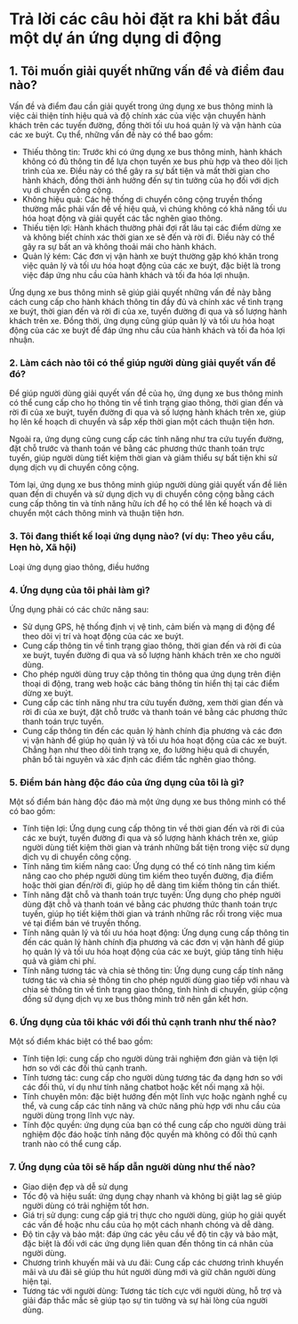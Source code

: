 # Trả lời các câu hỏi đặt ra khi bắt đầu một dự án ứng dụng di động

## 1. Tôi muốn giải quyết những vấn đề và điểm đau nào?

Vấn đề và điểm đau cần giải quyết trong ứng dụng xe bus thông minh là việc cải thiện tính hiệu quả và độ chính xác của việc vận chuyển hành khách trên các tuyến đường, đồng thời tối ưu hoá quản lý và vận hành của các xe buýt. Cụ thể, những vấn đề này có thể bao gồm:

- Thiếu thông tin: Trước khi có ứng dụng xe bus thông minh, hành khách không có đủ thông tin để lựa chọn tuyến xe bus phù hợp và theo dõi lịch trình của xe. Điều này có thể gây ra sự bất tiện và mất thời gian cho hành khách, đồng thời ảnh hưởng đến sự tin tưởng của họ đối với dịch vụ di chuyển công cộng.
- Không hiệu quả: Các hệ thống di chuyển công cộng truyền thống thường mắc phải vấn đề về hiệu quả, vì chúng không có khả năng tối ưu hóa hoạt động và giải quyết các tắc nghẽn giao thông.
- Thiếu tiện lợi: Hành khách thường phải đợi rất lâu tại các điểm dừng xe và không biết chính xác thời gian xe sẽ đến và rời đi. Điều này có thể gây ra sự bất an và không thoải mái cho hành khách.
- Quản lý kém: Các đơn vị vận hành xe buýt thường gặp khó khăn trong việc quản lý và tối ưu hóa hoạt động của các xe buýt, đặc biệt là trong việc đáp ứng nhu cầu của hành khách và tối đa hóa lợi nhuận.

Ứng dụng xe bus thông minh sẽ giúp giải quyết những vấn đề này bằng cách cung cấp cho hành khách thông tin đầy đủ và chính xác về tình trạng xe buýt, thời gian đến và rời đi của xe, tuyến đường đi qua và số lượng hành khách trên xe. Đồng thời, ứng dụng cũng giúp quản lý và tối ưu hóa hoạt động của các xe buýt để đáp ứng nhu cầu của hành khách và tối đa hóa lợi nhuận.

### 2. Làm cách nào tôi có thể giúp người dùng giải quyết vấn đề đó?

Để giúp người dùng giải quyết vấn đề của họ, ứng dụng xe bus thông minh có thể cung cấp cho họ thông tin về tình trạng giao thông, thời gian đến và rời đi của xe buýt, tuyến đường đi qua và số lượng hành khách trên xe, giúp họ lên kế hoạch di chuyển và sắp xếp thời gian một cách thuận tiện hơn.

Ngoài ra, ứng dụng cũng cung cấp các tính năng như tra cứu tuyến đường, đặt chỗ trước và thanh toán vé bằng các phương thức thanh toán trực tuyến, giúp người dùng tiết kiệm thời gian và giảm thiểu sự bất tiện khi sử dụng dịch vụ di chuyển công cộng.

Tóm lại, ứng dụng xe bus thông minh giúp người dùng giải quyết vấn đề liên quan đến di chuyển và sử dụng dịch vụ di chuyển công cộng bằng cách cung cấp thông tin và tính năng hữu ích để họ có thể lên kế hoạch và di chuyển một cách thông minh và thuận tiện hơn.

### 3. Tôi đang thiết kế loại ứng dụng nào? (ví dụ: Theo yêu cầu, Hẹn hò, Xã hội)

Loại ứng dụng giao thông, điều hướng

### 4. Ứng dụng của tôi phải làm gì?

Ứng dụng phải có các chức năng sau:

- Sử dụng GPS, hệ thống định vị vệ tinh, cảm biến và mạng di động để theo dõi vị trí và hoạt động của các xe buýt.
- Cung cấp thông tin về tình trạng giao thông, thời gian đến và rời đi của xe buýt, tuyến đường đi qua và số lượng hành khách trên xe cho người dùng.
- Cho phép người dùng truy cập thông tin thông qua ứng dụng trên điện thoại di động, trang web hoặc các bảng thông tin hiển thị tại các điểm dừng xe buýt.
- Cung cấp các tính năng như tra cứu tuyến đường, xem thời gian đến và rời đi của xe buýt, đặt chỗ trước và thanh toán vé bằng các phương thức thanh toán trực tuyến.
- Cung cấp thông tin đến các quản lý hành chính địa phương và các đơn vị vận hành để giúp họ quản lý và tối ưu hóa hoạt động của các xe buýt. Chẳng hạn như theo dõi tình trạng xe, đo lường hiệu quả di chuyển, phân bổ tài nguyên và xác định các điểm tắc nghẽn giao thông.

### 5. Điểm bán hàng độc đáo của ứng dụng của tôi là gì?

Một số điểm bán hàng độc đáo mà một ứng dụng xe bus thông minh có thể có bao gồm:

- Tính tiện lợi: Ứng dụng cung cấp thông tin về thời gian đến và rời đi của các xe buýt, tuyến đường đi qua và số lượng hành khách trên xe, giúp người dùng tiết kiệm thời gian và tránh những bất tiện trong việc sử dụng dịch vụ di chuyển công cộng.
- Tính năng tìm kiếm nâng cao: Ứng dụng có thể có tính năng tìm kiếm nâng cao cho phép người dùng tìm kiếm theo tuyến đường, địa điểm hoặc thời gian đến/rời đi, giúp họ dễ dàng tìm kiếm thông tin cần thiết.
- Tính năng đặt chỗ và thanh toán trực tuyến: Ứng dụng cho phép người dùng đặt chỗ và thanh toán vé bằng các phương thức thanh toán trực tuyến, giúp họ tiết kiệm thời gian và tránh những rắc rối trong việc mua vé tại điểm bán vé truyền thống.
- Tính năng quản lý và tối ưu hóa hoạt động: Ứng dụng cung cấp thông tin đến các quản lý hành chính địa phương và các đơn vị vận hành để giúp họ quản lý và tối ưu hóa hoạt động của các xe buýt, giúp tăng tính hiệu quả và giảm chi phí.
- Tính năng tương tác và chia sẻ thông tin: Ứng dụng cung cấp tính năng tương tác và chia sẻ thông tin cho phép người dùng giao tiếp với nhau và chia sẻ thông tin về tình trạng giao thông, tình hình di chuyển, giúp cộng đồng sử dụng dịch vụ xe bus thông minh trở nên gắn kết hơn.

### 6. Ứng dụng của tôi khác với đối thủ cạnh tranh như thế nào?

Một số điểm khác biệt có thể bao gồm:

- Tính tiện lợi: cung cấp cho người dùng trải nghiệm đơn giản và tiện lợi hơn so với các đối thủ cạnh tranh.
- Tính tương tác: cung cấp cho người dùng tương tác đa dạng hơn so với các đối thủ, ví dụ như tính năng chatbot hoặc kết nối mạng xã hội.
- Tính chuyên môn: đặc biệt hướng đến một lĩnh vực hoặc ngành nghề cụ thể, và cung cấp các tính năng và chức năng phù hợp với nhu cầu của người dùng trong lĩnh vực này.
- Tính độc quyền: ứng dụng của bạn có thể cung cấp cho người dùng trải nghiệm độc đáo hoặc tính năng độc quyền mà không có đối thủ cạnh tranh nào có thể cung cấp.

### 7. Ứng dụng của tôi sẽ hấp dẫn người dùng như thế nào?

- Giao diện đẹp và dễ sử dụng
- Tốc độ và hiệu suất: ứng dụng chạy nhanh và không bị giật lag sẽ giúp người dùng có trải nghiệm tốt hơn.
- Giá trị sử dụng: cung cấp giá trị thực cho người dùng, giúp họ giải quyết các vấn đề hoặc nhu cầu của họ một cách nhanh chóng và dễ dàng.
- Độ tin cậy và bảo mật: đáp ứng các yêu cầu về độ tin cậy và bảo mật, đặc biệt là đối với các ứng dụng liên quan đến thông tin cá nhân của người dùng.
- Chương trình khuyến mãi và ưu đãi: Cung cấp các chương trình khuyến mãi và ưu đãi sẽ giúp thu hút người dùng mới và giữ chân người dùng hiện tại.
- Tương tác với người dùng: Tương tác tích cực với người dùng, hỗ trợ và giải đáp thắc mắc sẽ giúp tạo sự tin tưởng và sự hài lòng của người dùng.
